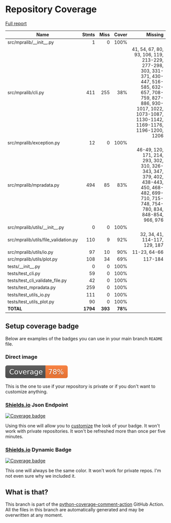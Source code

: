 # Repository Coverage

[Full report](https://htmlpreview.github.io/?https://github.com/kircherlab/MPRAlib/blob/python-coverage-comment-action-data/htmlcov/index.html)

| Name                                  |    Stmts |     Miss |   Cover |   Missing |
|-------------------------------------- | -------: | -------: | ------: | --------: |
| src/mpralib/\_\_init\_\_.py           |        1 |        0 |    100% |           |
| src/mpralib/cli.py                    |      411 |      255 |     38% |41, 54, 67, 80, 93, 106, 119, 213-229, 277-298, 303, 331-371, 430-447, 516-585, 632-657, 708-759, 827-886, 930-1017, 1022, 1073-1087, 1130-1142, 1169-1176, 1196-1200, 1206 |
| src/mpralib/exception.py              |       12 |        0 |    100% |           |
| src/mpralib/mpradata.py               |      494 |       85 |     83% |46-49, 120, 171, 214, 293, 302, 310, 326-343, 347, 379, 402, 438-443, 450, 468-482, 699-710, 715-748, 754-780, 834, 848-854, 966, 976 |
| src/mpralib/utils/\_\_init\_\_.py     |        0 |        0 |    100% |           |
| src/mpralib/utils/file\_validation.py |      110 |        9 |     92% |32, 34, 41, 114-117, 129, 187 |
| src/mpralib/utils/io.py               |       97 |       10 |     90% |11-23, 64-66 |
| src/mpralib/utils/plot.py             |      108 |       34 |     69% |   117-184 |
| tests/\_\_init\_\_.py                 |        0 |        0 |    100% |           |
| tests/test\_cli.py                    |       59 |        0 |    100% |           |
| tests/test\_cli\_validate\_file.py    |       42 |        0 |    100% |           |
| tests/test\_mpradata.py               |      259 |        0 |    100% |           |
| tests/test\_utils\_io.py              |      111 |        0 |    100% |           |
| tests/test\_utils\_plot.py            |       90 |        0 |    100% |           |
|                             **TOTAL** | **1794** |  **393** | **78%** |           |


## Setup coverage badge

Below are examples of the badges you can use in your main branch `README` file.

### Direct image

[![Coverage badge](https://raw.githubusercontent.com/kircherlab/MPRAlib/python-coverage-comment-action-data/badge.svg)](https://htmlpreview.github.io/?https://github.com/kircherlab/MPRAlib/blob/python-coverage-comment-action-data/htmlcov/index.html)

This is the one to use if your repository is private or if you don't want to customize anything.

### [Shields.io](https://shields.io) Json Endpoint

[![Coverage badge](https://img.shields.io/endpoint?url=https://raw.githubusercontent.com/kircherlab/MPRAlib/python-coverage-comment-action-data/endpoint.json)](https://htmlpreview.github.io/?https://github.com/kircherlab/MPRAlib/blob/python-coverage-comment-action-data/htmlcov/index.html)

Using this one will allow you to [customize](https://shields.io/endpoint) the look of your badge.
It won't work with private repositories. It won't be refreshed more than once per five minutes.

### [Shields.io](https://shields.io) Dynamic Badge

[![Coverage badge](https://img.shields.io/badge/dynamic/json?color=brightgreen&label=coverage&query=%24.message&url=https%3A%2F%2Fraw.githubusercontent.com%2Fkircherlab%2FMPRAlib%2Fpython-coverage-comment-action-data%2Fendpoint.json)](https://htmlpreview.github.io/?https://github.com/kircherlab/MPRAlib/blob/python-coverage-comment-action-data/htmlcov/index.html)

This one will always be the same color. It won't work for private repos. I'm not even sure why we included it.

## What is that?

This branch is part of the
[python-coverage-comment-action](https://github.com/marketplace/actions/python-coverage-comment)
GitHub Action. All the files in this branch are automatically generated and may be
overwritten at any moment.